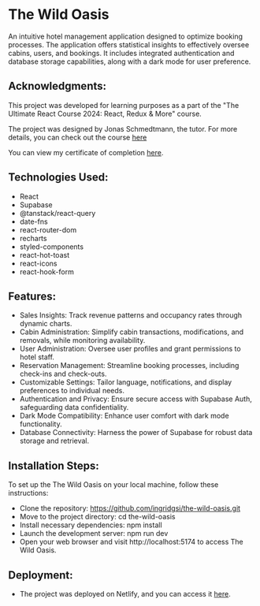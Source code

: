 # The Wild Oasis

An intuitive hotel management application designed to optimize booking processes. The application offers statistical insights to effectively oversee cabins, users, and bookings. It includes integrated authentication and database storage capabilities, along with a dark mode for user preference.

## Acknowledgments:

This project was developed for learning purposes as a part of the "The Ultimate React Course 2024: React, Redux & More" course.

The project was designed by Jonas Schmedtmann, the tutor. For more details, you can check out the course [here](https://www.udemy.com/course/the-ultimate-react-course/?couponCode=ST7MT41824)

You can view my certificate of completion [here](https://www.udemy.com/certificate/UC-4f32ebd6-8961-4134-ac7d-fd457cd50766/).

## Technologies Used:

- React
- Supabase
- @tanstack/react-query
- date-fns
- react-router-dom
- recharts
- styled-components
- react-hot-toast
- react-icons
- react-hook-form
  
## Features:

- Sales Insights: Track revenue patterns and occupancy rates through dynamic charts.
- Cabin Administration: Simplify cabin transactions, modifications, and removals, while monitoring availability.
- User Administration: Oversee user profiles and grant permissions to hotel staff.
- Reservation Management: Streamline booking processes, including check-ins and check-outs.
- Customizable Settings: Tailor language, notifications, and display preferences to individual needs.
- Authentication and Privacy: Ensure secure access with Supabase Auth, safeguarding data confidentiality.
- Dark Mode Compatibility: Enhance user comfort with dark mode functionality.
- Database Connectivity: Harness the power of Supabase for robust data storage and retrieval.

## Installation Steps:

To set up the The Wild Oasis on your local machine, follow these instructions:

- Clone the repository: https://github.com/ingridgsi/the-wild-oasis.git
- Move to the project directory: cd the-wild-oasis
- Install necessary dependencies: npm install
- Launch the development server: npm run dev
- Open your web browser and visit http://localhost:5174 to access The Wild Oasis.

## Deployment:

- The project was deployed on Netlify, and you can access it [here](https://dynamic-dragon-720e6c.netlify.app/).

